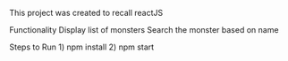 This project was created to recall reactJS

Functionality
    Display list of monsters
    Search the monster based on name

Steps to Run
    1) npm install
    2) npm start
